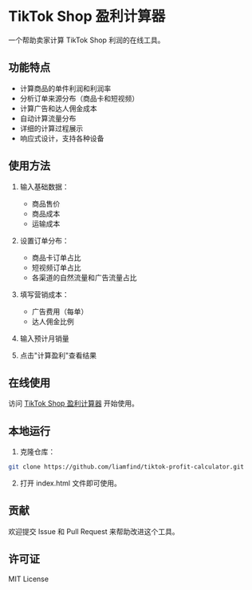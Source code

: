 # TikTok Shop 盈利计算器

一个帮助卖家计算 TikTok Shop 利润的在线工具。

## 功能特点

- 计算商品的单件利润和利润率
- 分析订单来源分布（商品卡和短视频）
- 计算广告和达人佣金成本
- 自动计算流量分布
- 详细的计算过程展示
- 响应式设计，支持各种设备

## 使用方法

1. 输入基础数据：
   - 商品售价
   - 商品成本
   - 运输成本

2. 设置订单分布：
   - 商品卡订单占比
   - 短视频订单占比
   - 各渠道的自然流量和广告流量占比

3. 填写营销成本：
   - 广告费用（每单）
   - 达人佣金比例

4. 输入预计月销量

5. 点击"计算盈利"查看结果

## 在线使用

访问 [TikTok Shop 盈利计算器](https://liamfind.github.io/tiktok-profit-calculator/) 开始使用。

## 本地运行

1. 克隆仓库：
```bash
git clone https://github.com/liamfind/tiktok-profit-calculator.git
```

2. 打开 index.html 文件即可使用。

## 贡献

欢迎提交 Issue 和 Pull Request 来帮助改进这个工具。

## 许可证

MIT License 